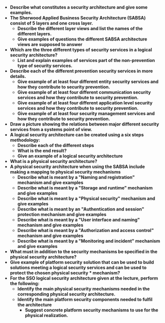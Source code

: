 * **Describe what constitutes a security architecture and give some examples.**
* **The Sherwood Applied Business Security Architecture (SABSA) consist of 5 layers and one cross layer.**
    * **Describe the different layer views and list the names of the different layers.**
    * **Give examples of questions the different SABSA architecture views are supposed to answer**
* **Which are the three different types of security services in a logical security architecture?**
    * **List and explain examples of services part of the non-prevention type of security services.**
* **Describe each of the different prevention security services in more details.**
    * **Give example of at least four different entity security services and how they contribute to security prevention.**
    * **Give example of at least four different communication security services and how they contribute to security prevention.**
    * **Give example of at least four different application level security services and how they contribute to security prevention.**
    * **Give example of at least four security management services and how they contribute to security prevention.**
* **Draw a picture showing the relations between major different security services from a systems point of view.**
* **A logical security architecture can be created using a six steps methodology:**
    * **Describe each of the different steps**
    * **What is the end result?**
    * **Give an example of a logical security architecture**
* **What is a physical security architecture?**
* **A physical security architecture when using the SABSA include making a mapping to physical security mechanisms**
    * **Describe what is meant by a "Naming and registration" mechanism and give examples**
    * **Describe what is meant by a "Storage and runtime" mechanism and give examples**
    * **Describe what is meant by a "Physical security" mechanism and give examples**
    * **Describe what is meant by an "Authentication and session" protection mechanism and give examples**
    * **Describe what is meant by a "User interface and naming" mechanism and give examples**
    * **Describe what is meant by a "Authorization and access control" mechanism and give examples**
    * **Describe what is meant by a "Monitoring and incident" mechanism and give examples**
* **What must in addition to the security mechanisms be specified in the physical security architecture?**
* **Give example of platform security solution that can be used to build solutions meeting a logical security services and can be used to protect the chosen physical security * mechanism?**
* **For the SSO logical security architecture given at the lecture, perform the following:**
    * **Identify the main physical security mechanisms needed in the corresponding physical security architecture.**
    * **Identify the main platform security components needed to fulfil the architecture**
        * **Suggest concrete platform security mechanisms to use for the physical realization.**